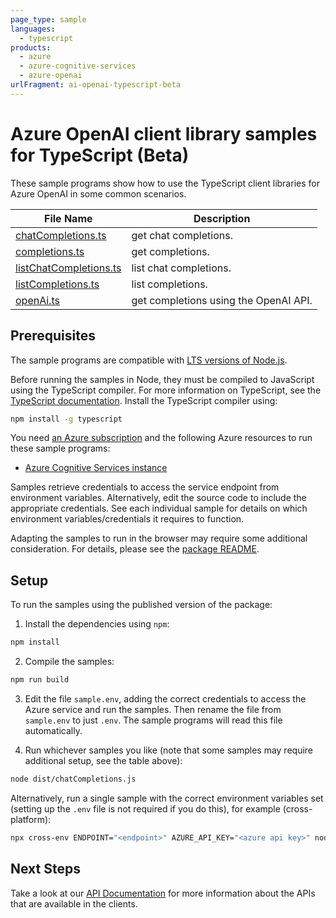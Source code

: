 ```yaml
---
page_type: sample
languages:
  - typescript
products:
  - azure
  - azure-cognitive-services
  - azure-openai
urlFragment: ai-openai-typescript-beta
---
```


# Azure OpenAI client library samples for TypeScript (Beta)

These sample programs show how to use the TypeScript client libraries for Azure OpenAI in some common scenarios.

| **File Name**                                 | **Description**                       |
| --------------------------------------------- | ------------------------------------- |
| [chatCompletions.ts][chatcompletions]         | get chat completions.                 |
| [completions.ts][completions]                 | get completions.                      |
| [listChatCompletions.ts][listchatcompletions] | list chat completions.                |
| [listCompletions.ts][listcompletions]         | list completions.                     |
| [openAi.ts][openai]                           | get completions using the OpenAI API. |

## Prerequisites

The sample programs are compatible with [LTS versions of Node.js](https://github.com/nodejs/release#release-schedule).

Before running the samples in Node, they must be compiled to JavaScript using the TypeScript compiler. For more information on TypeScript, see the [TypeScript documentation][typescript]. Install the TypeScript compiler using:

```bash
npm install -g typescript
```

You need [an Azure subscription][freesub] and the following Azure resources to run these sample programs:

- [Azure Cognitive Services instance][createinstance_azurecognitiveservicesinstance]

Samples retrieve credentials to access the service endpoint from environment variables. Alternatively, edit the source code to include the appropriate credentials. See each individual sample for details on which environment variables/credentials it requires to function.

Adapting the samples to run in the browser may require some additional consideration. For details, please see the [package README][package].

## Setup

To run the samples using the published version of the package:

1. Install the dependencies using `npm`:

```bash
npm install
```

2. Compile the samples:

```bash
npm run build
```

3. Edit the file `sample.env`, adding the correct credentials to access the Azure service and run the samples. Then rename the file from `sample.env` to just `.env`. The sample programs will read this file automatically.

4. Run whichever samples you like (note that some samples may require additional setup, see the table above):

```bash
node dist/chatCompletions.js
```

Alternatively, run a single sample with the correct environment variables set (setting up the `.env` file is not required if you do this), for example (cross-platform):

```bash
npx cross-env ENDPOINT="<endpoint>" AZURE_API_KEY="<azure api key>" node dist/chatCompletions.js
```

## Next Steps

Take a look at our [API Documentation][apiref] for more information about the APIs that are available in the clients.

[chatcompletions]: https://github.com/Azure/azure-sdk-for-js/blob/main/sdk/openai/ai-openai/samples/v1-beta/typescript/src/chatCompletions.ts
[completions]: https://github.com/Azure/azure-sdk-for-js/blob/main/sdk/openai/ai-openai/samples/v1-beta/typescript/src/completions.ts
[listchatcompletions]: https://github.com/Azure/azure-sdk-for-js/blob/main/sdk/openai/ai-openai/samples/v1-beta/typescript/src/listChatCompletions.ts
[listcompletions]: https://github.com/Azure/azure-sdk-for-js/blob/main/sdk/openai/ai-openai/samples/v1-beta/typescript/src/listCompletions.ts
[openai]: https://github.com/Azure/azure-sdk-for-js/blob/main/sdk/openai/ai-openai/samples/v1-beta/typescript/src/openAi.ts
[apiref]: https://learn.microsoft.com/azure/cognitive-services/openai/
[freesub]: https://azure.microsoft.com/free/
[createinstance_azurecognitiveservicesinstance]: https://learn.microsoft.com/azure/cognitive-services/openai/how-to/create-resource
[package]: https://github.com/Azure/azure-sdk-for-js/tree/main/sdk/openai/ai-openai/README.md
[typescript]: https://www.typescriptlang.org/docs/home.html
